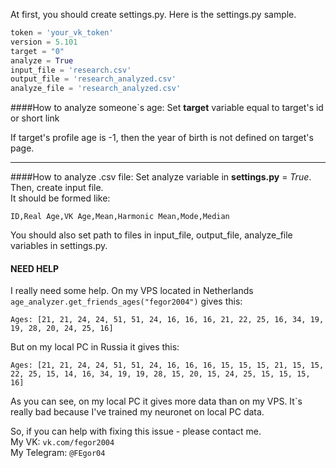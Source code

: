 At first, you should create settings.py.
Here is the settings.py sample.
```python
token = 'your_vk_token'
version = 5.101
target = "0"
analyze = True
input_file = 'research.csv'
output_file = 'research_analyzed.csv'
analyze_file = 'research_analyzed.csv'
```

####How to analyze someone`s age:
Set **target** variable equal to target's id or short link

If target's profile age is -1, then the year of birth is not defined on target's page.
<hr>

####How to analyze .csv file:
Set analyze variable in **settings.py** = *True*. Then, create input file.  
It should be formed like: 
```csv
ID,Real Age,VK Age,Mean,Harmonic Mean,Mode,Median
``` 

You should also set path to files in input_file, output_file, analyze_file variables in settings.py.
#### NEED HELP
I really need some help.
On my VPS located in Netherlands `age_analyzer.get_friends_ages("fegor2004")` gives this:
```
Ages: [21, 21, 24, 24, 51, 51, 24, 16, 16, 16, 21, 22, 25, 16, 34, 19, 19, 28, 20, 24, 25, 16] 
```
But on my local PC in Russia it gives this:
```
Ages: [21, 21, 24, 24, 51, 51, 24, 16, 16, 16, 15, 15, 15, 21, 15, 15, 22, 25, 15, 14, 16, 34, 19, 19, 28, 15, 20, 15, 24, 25, 15, 15, 15, 16] 
```
As you can see, on my local PC it gives more data than on my VPS. It`s really bad because I've trained my neuronet on local PC data.
<br>

So, if you can help with fixing this issue - please contact me. <br>
My VK: `vk.com/fegor2004` <br>
My Telegram: `@FEgor04`

